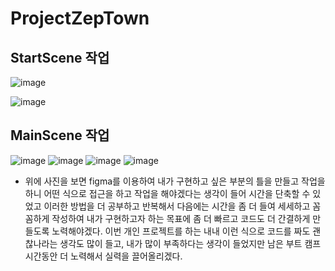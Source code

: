 # ProjectZepTown

## StartScene 작업 
![image](https://github.com/jeonghyeok2/ProjectZepTown/assets/146924502/61b3f614-1827-4d53-ae6c-3a10f16128fe)

![image](https://github.com/jeonghyeok2/ProjectZepTown/assets/146924502/d473681c-18ce-4389-905f-48cce6ca29d5)

## MainScene 작업

![image](https://github.com/jeonghyeok2/ProjectZepTown/assets/146924502/ae8eff94-cf24-4041-a27f-ded096d4fe60)
![image](https://github.com/jeonghyeok2/ProjectZepTown/assets/146924502/ab229d33-1387-4ec4-8073-a940ce36ced0)
![image](https://github.com/jeonghyeok2/ProjectZepTown/assets/146924502/da30f8ba-1757-4b04-977e-0cdbbd428e67)
![image](https://github.com/jeonghyeok2/ProjectZepTown/assets/146924502/c930a723-68f1-40aa-a059-f640600f865b)

- 위에 사진을 보면 figma를 이용하여 내가 구현하고 싶은 부분의 틀을 만들고 작업을 하니 어떤 식으로 접근을 하고 작업을
해야겠다는 생각이 들어 시간을 단축할 수 있었고 이러한 방법을 더 공부하고 반복해서 다음에는 시간을 좀 더 들여
세세하고 꼼꼼하게 작성하여 내가 구현하고자 하는 목표에 좀 더 빠르고 코드도 더 간결하게 만들도록 노력해야겠다.
이번 개인 프로젝트를 하는 내내 이런 식으로 코드를 짜도 괜찮나라는 생각도 많이 들고, 내가 많이 부족하다는 생각이 들었지만
남은 부트 캠프시간동안 더 노력해서 실력을 끌어올리겠다.
